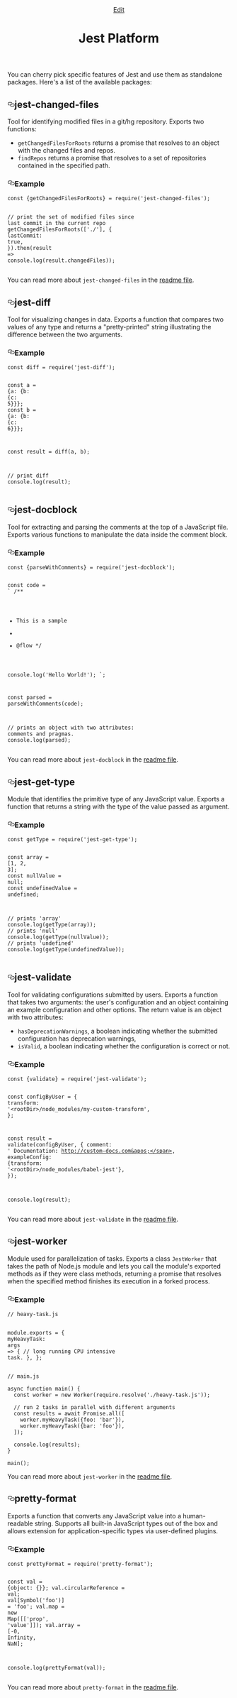 <header class="postHeader"><a class="edit-page-link button" href="https://github.com/facebook/jest/edit/master/docs/JestPlatform.md" target="_blank" rel="noreferrer noopener">Edit</a><h1 id="__docusaurus" class="postHeaderTitle">Jest Platform</h1></header><article><div><span><p>You can cherry pick specific features of Jest and use them as standalone packages. Here&apos;s a list of the available packages:</p>
<h2><a class="anchor" aria-hidden="true" id="jest-changed-files"></a><a href="#jest-changed-files" aria-hidden="true" class="hash-link"><svg class="hash-link-icon" aria-hidden="true" height="16" version="1.1" viewBox="0 0 16 16" width="16"><path fill-rule="evenodd" d="M4 9h1v1H4c-1.5 0-3-1.69-3-3.5S2.55 3 4 3h4c1.45 0 3 1.69 3 3.5 0 1.41-.91 2.72-2 3.25V8.59c.58-.45 1-1.27 1-2.09C10 5.22 8.98 4 8 4H4c-.98 0-2 1.22-2 2.5S3 9 4 9zm9-3h-1v1h1c1 0 2 1.22 2 2.5S13.98 12 13 12H9c-.98 0-2-1.22-2-2.5 0-.83.42-1.64 1-2.09V6.25c-1.09.53-2 1.84-2 3.25C6 11.31 7.55 13 9 13h4c1.45 0 3-1.69 3-3.5S14.5 6 13 6z"/></svg></a>jest-changed-files</h2>
<p>Tool for identifying modified files in a git/hg repository. Exports two functions:</p>
<ul>
<li><code>getChangedFilesForRoots</code> returns a promise that resolves to an object with the changed files and repos.</li>
<li><code>findRepos</code> returns a promise that resolves to a set of repositories contained in the specified path.</li>
</ul>
<h3><a class="anchor" aria-hidden="true" id="example"></a><a href="#example" aria-hidden="true" class="hash-link"><svg class="hash-link-icon" aria-hidden="true" height="16" version="1.1" viewBox="0 0 16 16" width="16"><path fill-rule="evenodd" d="M4 9h1v1H4c-1.5 0-3-1.69-3-3.5S2.55 3 4 3h4c1.45 0 3 1.69 3 3.5 0 1.41-.91 2.72-2 3.25V8.59c.58-.45 1-1.27 1-2.09C10 5.22 8.98 4 8 4H4c-.98 0-2 1.22-2 2.5S3 9 4 9zm9-3h-1v1h1c1 0 2 1.22 2 2.5S13.98 12 13 12H9c-.98 0-2-1.22-2-2.5 0-.83.42-1.64 1-2.09V6.25c-1.09.53-2 1.84-2 3.25C6 11.31 7.55 13 9 13h4c1.45 0 3-1.69 3-3.5S14.5 6 13 6z"/></svg></a>Example</h3>
<pre><code class="hljs css language-javascript"><span class="hljs-keyword">const</span> {getChangedFilesForRoots} = <span class="hljs-built_in">require</span>(<span class="hljs-string">&apos;jest-changed-files&apos;</span>);

<span class="hljs-comment">// print the set of modified files since last commit in the current repo</span>
getChangedFilesForRoots([<span class="hljs-string">&apos;./&apos;</span>], {
<span class="hljs-attr">lastCommit</span>: <span class="hljs-literal">true</span>,
}).then(<span class="hljs-function"><span class="hljs-params">result</span> =&gt;</span> <span class="hljs-built_in">console</span>.log(result.changedFiles));
</code></pre>

<p>You can read more about <code>jest-changed-files</code> in the <a href="https://github.com/facebook/jest/blob/master/packages/jest-changed-files/README.md">readme file</a>.</p>
<h2><a class="anchor" aria-hidden="true" id="jest-diff"></a><a href="#jest-diff" aria-hidden="true" class="hash-link"><svg class="hash-link-icon" aria-hidden="true" height="16" version="1.1" viewBox="0 0 16 16" width="16"><path fill-rule="evenodd" d="M4 9h1v1H4c-1.5 0-3-1.69-3-3.5S2.55 3 4 3h4c1.45 0 3 1.69 3 3.5 0 1.41-.91 2.72-2 3.25V8.59c.58-.45 1-1.27 1-2.09C10 5.22 8.98 4 8 4H4c-.98 0-2 1.22-2 2.5S3 9 4 9zm9-3h-1v1h1c1 0 2 1.22 2 2.5S13.98 12 13 12H9c-.98 0-2-1.22-2-2.5 0-.83.42-1.64 1-2.09V6.25c-1.09.53-2 1.84-2 3.25C6 11.31 7.55 13 9 13h4c1.45 0 3-1.69 3-3.5S14.5 6 13 6z"/></svg></a>jest-diff</h2>
<p>Tool for visualizing changes in data. Exports a function that compares two values of any type and returns a &quot;pretty-printed&quot; string illustrating the difference between the two arguments.</p>
<h3><a class="anchor" aria-hidden="true" id="example-1"></a><a href="#example-1" aria-hidden="true" class="hash-link"><svg class="hash-link-icon" aria-hidden="true" height="16" version="1.1" viewBox="0 0 16 16" width="16"><path fill-rule="evenodd" d="M4 9h1v1H4c-1.5 0-3-1.69-3-3.5S2.55 3 4 3h4c1.45 0 3 1.69 3 3.5 0 1.41-.91 2.72-2 3.25V8.59c.58-.45 1-1.27 1-2.09C10 5.22 8.98 4 8 4H4c-.98 0-2 1.22-2 2.5S3 9 4 9zm9-3h-1v1h1c1 0 2 1.22 2 2.5S13.98 12 13 12H9c-.98 0-2-1.22-2-2.5 0-.83.42-1.64 1-2.09V6.25c-1.09.53-2 1.84-2 3.25C6 11.31 7.55 13 9 13h4c1.45 0 3-1.69 3-3.5S14.5 6 13 6z"/></svg></a>Example</h3>
<pre><code class="hljs css language-javascript"><span class="hljs-keyword">const</span> diff = <span class="hljs-built_in">require</span>(<span class="hljs-string">&apos;jest-diff&apos;</span>);

<span class="hljs-keyword">const</span> a = {<span class="hljs-attr">a</span>: {<span class="hljs-attr">b</span>: {<span class="hljs-attr">c</span>: <span class="hljs-number">5</span>}}};
<span class="hljs-keyword">const</span> b = {<span class="hljs-attr">a</span>: {<span class="hljs-attr">b</span>: {<span class="hljs-attr">c</span>: <span class="hljs-number">6</span>}}};

<span class="hljs-keyword">const</span> result = diff(a, b);

<span class="hljs-comment">// print diff</span>
<span class="hljs-built_in">console</span>.log(result);
</code></pre>

<h2><a class="anchor" aria-hidden="true" id="jest-docblock"></a><a href="#jest-docblock" aria-hidden="true" class="hash-link"><svg class="hash-link-icon" aria-hidden="true" height="16" version="1.1" viewBox="0 0 16 16" width="16"><path fill-rule="evenodd" d="M4 9h1v1H4c-1.5 0-3-1.69-3-3.5S2.55 3 4 3h4c1.45 0 3 1.69 3 3.5 0 1.41-.91 2.72-2 3.25V8.59c.58-.45 1-1.27 1-2.09C10 5.22 8.98 4 8 4H4c-.98 0-2 1.22-2 2.5S3 9 4 9zm9-3h-1v1h1c1 0 2 1.22 2 2.5S13.98 12 13 12H9c-.98 0-2-1.22-2-2.5 0-.83.42-1.64 1-2.09V6.25c-1.09.53-2 1.84-2 3.25C6 11.31 7.55 13 9 13h4c1.45 0 3-1.69 3-3.5S14.5 6 13 6z"/></svg></a>jest-docblock</h2>
<p>Tool for extracting and parsing the comments at the top of a JavaScript file. Exports various functions to manipulate the data inside the comment block.</p>
<h3><a class="anchor" aria-hidden="true" id="example-2"></a><a href="#example-2" aria-hidden="true" class="hash-link"><svg class="hash-link-icon" aria-hidden="true" height="16" version="1.1" viewBox="0 0 16 16" width="16"><path fill-rule="evenodd" d="M4 9h1v1H4c-1.5 0-3-1.69-3-3.5S2.55 3 4 3h4c1.45 0 3 1.69 3 3.5 0 1.41-.91 2.72-2 3.25V8.59c.58-.45 1-1.27 1-2.09C10 5.22 8.98 4 8 4H4c-.98 0-2 1.22-2 2.5S3 9 4 9zm9-3h-1v1h1c1 0 2 1.22 2 2.5S13.98 12 13 12H9c-.98 0-2-1.22-2-2.5 0-.83.42-1.64 1-2.09V6.25c-1.09.53-2 1.84-2 3.25C6 11.31 7.55 13 9 13h4c1.45 0 3-1.69 3-3.5S14.5 6 13 6z"/></svg></a>Example</h3>
<pre><code class="hljs css language-javascript"><span class="hljs-keyword">const</span> {parseWithComments} = <span class="hljs-built_in">require</span>(<span class="hljs-string">&apos;jest-docblock&apos;</span>);

<span class="hljs-keyword">const</span> code = <span class="hljs-string">`
/\*\*

- This is a sample
-
- @flow
  \*/

console.log(&apos;Hello World!&apos;);
`</span>;

<span class="hljs-keyword">const</span> parsed = parseWithComments(code);

<span class="hljs-comment">// prints an object with two attributes: comments and pragmas.</span>
<span class="hljs-built_in">console</span>.log(parsed);
</code></pre>

<p>You can read more about <code>jest-docblock</code> in the <a href="https://github.com/facebook/jest/blob/master/packages/jest-docblock/README.md">readme file</a>.</p>
<h2><a class="anchor" aria-hidden="true" id="jest-get-type"></a><a href="#jest-get-type" aria-hidden="true" class="hash-link"><svg class="hash-link-icon" aria-hidden="true" height="16" version="1.1" viewBox="0 0 16 16" width="16"><path fill-rule="evenodd" d="M4 9h1v1H4c-1.5 0-3-1.69-3-3.5S2.55 3 4 3h4c1.45 0 3 1.69 3 3.5 0 1.41-.91 2.72-2 3.25V8.59c.58-.45 1-1.27 1-2.09C10 5.22 8.98 4 8 4H4c-.98 0-2 1.22-2 2.5S3 9 4 9zm9-3h-1v1h1c1 0 2 1.22 2 2.5S13.98 12 13 12H9c-.98 0-2-1.22-2-2.5 0-.83.42-1.64 1-2.09V6.25c-1.09.53-2 1.84-2 3.25C6 11.31 7.55 13 9 13h4c1.45 0 3-1.69 3-3.5S14.5 6 13 6z"/></svg></a>jest-get-type</h2>
<p>Module that identifies the primitive type of any JavaScript value. Exports a function that returns a string with the type of the value passed as argument.</p>
<h3><a class="anchor" aria-hidden="true" id="example-3"></a><a href="#example-3" aria-hidden="true" class="hash-link"><svg class="hash-link-icon" aria-hidden="true" height="16" version="1.1" viewBox="0 0 16 16" width="16"><path fill-rule="evenodd" d="M4 9h1v1H4c-1.5 0-3-1.69-3-3.5S2.55 3 4 3h4c1.45 0 3 1.69 3 3.5 0 1.41-.91 2.72-2 3.25V8.59c.58-.45 1-1.27 1-2.09C10 5.22 8.98 4 8 4H4c-.98 0-2 1.22-2 2.5S3 9 4 9zm9-3h-1v1h1c1 0 2 1.22 2 2.5S13.98 12 13 12H9c-.98 0-2-1.22-2-2.5 0-.83.42-1.64 1-2.09V6.25c-1.09.53-2 1.84-2 3.25C6 11.31 7.55 13 9 13h4c1.45 0 3-1.69 3-3.5S14.5 6 13 6z"/></svg></a>Example</h3>
<pre><code class="hljs css language-javascript"><span class="hljs-keyword">const</span> getType = <span class="hljs-built_in">require</span>(<span class="hljs-string">&apos;jest-get-type&apos;</span>);

<span class="hljs-keyword">const</span> array = [<span class="hljs-number">1</span>, <span class="hljs-number">2</span>, <span class="hljs-number">3</span>];
<span class="hljs-keyword">const</span> nullValue = <span class="hljs-literal">null</span>;
<span class="hljs-keyword">const</span> undefinedValue = <span class="hljs-literal">undefined</span>;

<span class="hljs-comment">// prints &apos;array&apos;</span>
<span class="hljs-built_in">console</span>.log(getType(array));
<span class="hljs-comment">// prints &apos;null&apos;</span>
<span class="hljs-built_in">console</span>.log(getType(nullValue));
<span class="hljs-comment">// prints &apos;undefined&apos;</span>
<span class="hljs-built_in">console</span>.log(getType(undefinedValue));
</code></pre>

<h2><a class="anchor" aria-hidden="true" id="jest-validate"></a><a href="#jest-validate" aria-hidden="true" class="hash-link"><svg class="hash-link-icon" aria-hidden="true" height="16" version="1.1" viewBox="0 0 16 16" width="16"><path fill-rule="evenodd" d="M4 9h1v1H4c-1.5 0-3-1.69-3-3.5S2.55 3 4 3h4c1.45 0 3 1.69 3 3.5 0 1.41-.91 2.72-2 3.25V8.59c.58-.45 1-1.27 1-2.09C10 5.22 8.98 4 8 4H4c-.98 0-2 1.22-2 2.5S3 9 4 9zm9-3h-1v1h1c1 0 2 1.22 2 2.5S13.98 12 13 12H9c-.98 0-2-1.22-2-2.5 0-.83.42-1.64 1-2.09V6.25c-1.09.53-2 1.84-2 3.25C6 11.31 7.55 13 9 13h4c1.45 0 3-1.69 3-3.5S14.5 6 13 6z"/></svg></a>jest-validate</h2>
<p>Tool for validating configurations submitted by users. Exports a function that takes two arguments: the user&apos;s configuration and an object containing an example configuration and other options. The return value is an object with two attributes:</p>
<ul>
<li><code>hasDeprecationWarnings</code>, a boolean indicating whether the submitted configuration has deprecation warnings,</li>
<li><code>isValid</code>, a boolean indicating whether the configuration is correct or not.</li>
</ul>
<h3><a class="anchor" aria-hidden="true" id="example-4"></a><a href="#example-4" aria-hidden="true" class="hash-link"><svg class="hash-link-icon" aria-hidden="true" height="16" version="1.1" viewBox="0 0 16 16" width="16"><path fill-rule="evenodd" d="M4 9h1v1H4c-1.5 0-3-1.69-3-3.5S2.55 3 4 3h4c1.45 0 3 1.69 3 3.5 0 1.41-.91 2.72-2 3.25V8.59c.58-.45 1-1.27 1-2.09C10 5.22 8.98 4 8 4H4c-.98 0-2 1.22-2 2.5S3 9 4 9zm9-3h-1v1h1c1 0 2 1.22 2 2.5S13.98 12 13 12H9c-.98 0-2-1.22-2-2.5 0-.83.42-1.64 1-2.09V6.25c-1.09.53-2 1.84-2 3.25C6 11.31 7.55 13 9 13h4c1.45 0 3-1.69 3-3.5S14.5 6 13 6z"/></svg></a>Example</h3>
<pre><code class="hljs css language-javascript"><span class="hljs-keyword">const</span> {validate} = <span class="hljs-built_in">require</span>(<span class="hljs-string">&apos;jest-validate&apos;</span>);

<span class="hljs-keyword">const</span> configByUser = {
<span class="hljs-attr">transform</span>: <span class="hljs-string">&apos;&lt;rootDir&gt;/node_modules/my-custom-transform&apos;</span>,
};

<span class="hljs-keyword">const</span> result = validate(configByUser, {
<span class="hljs-attr">comment</span>: <span class="hljs-string">&apos; Documentation: http://custom-docs.com&apos;</span>,
<span class="hljs-attr">exampleConfig</span>: {<span class="hljs-attr">transform</span>: <span class="hljs-string">&apos;&lt;rootDir&gt;/node_modules/babel-jest&apos;</span>},
});

<span class="hljs-built_in">console</span>.log(result);
</code></pre>

<p>You can read more about <code>jest-validate</code> in the <a href="https://github.com/facebook/jest/blob/master/packages/jest-validate/README.md">readme file</a>.</p>
<h2><a class="anchor" aria-hidden="true" id="jest-worker"></a><a href="#jest-worker" aria-hidden="true" class="hash-link"><svg class="hash-link-icon" aria-hidden="true" height="16" version="1.1" viewBox="0 0 16 16" width="16"><path fill-rule="evenodd" d="M4 9h1v1H4c-1.5 0-3-1.69-3-3.5S2.55 3 4 3h4c1.45 0 3 1.69 3 3.5 0 1.41-.91 2.72-2 3.25V8.59c.58-.45 1-1.27 1-2.09C10 5.22 8.98 4 8 4H4c-.98 0-2 1.22-2 2.5S3 9 4 9zm9-3h-1v1h1c1 0 2 1.22 2 2.5S13.98 12 13 12H9c-.98 0-2-1.22-2-2.5 0-.83.42-1.64 1-2.09V6.25c-1.09.53-2 1.84-2 3.25C6 11.31 7.55 13 9 13h4c1.45 0 3-1.69 3-3.5S14.5 6 13 6z"/></svg></a>jest-worker</h2>
<p>Module used for parallelization of tasks. Exports a class <code>JestWorker</code> that takes the path of Node.js module and lets you call the module&apos;s exported methods as if they were class methods, returning a promise that resolves when the specified method finishes its execution in a forked process.</p>
<h3><a class="anchor" aria-hidden="true" id="example-5"></a><a href="#example-5" aria-hidden="true" class="hash-link"><svg class="hash-link-icon" aria-hidden="true" height="16" version="1.1" viewBox="0 0 16 16" width="16"><path fill-rule="evenodd" d="M4 9h1v1H4c-1.5 0-3-1.69-3-3.5S2.55 3 4 3h4c1.45 0 3 1.69 3 3.5 0 1.41-.91 2.72-2 3.25V8.59c.58-.45 1-1.27 1-2.09C10 5.22 8.98 4 8 4H4c-.98 0-2 1.22-2 2.5S3 9 4 9zm9-3h-1v1h1c1 0 2 1.22 2 2.5S13.98 12 13 12H9c-.98 0-2-1.22-2-2.5 0-.83.42-1.64 1-2.09V6.25c-1.09.53-2 1.84-2 3.25C6 11.31 7.55 13 9 13h4c1.45 0 3-1.69 3-3.5S14.5 6 13 6z"/></svg></a>Example</h3>
<pre><code class="hljs css language-javascript"><span class="hljs-comment">// heavy-task.js</span>

<span class="hljs-built_in">module</span>.exports = {
<span class="hljs-attr">myHeavyTask</span>: <span class="hljs-function"><span class="hljs-params">args</span> =&gt;</span> {
<span class="hljs-comment">// long running CPU intensive task.</span>
},
};
</code></pre>

<pre><code class="hljs css language-javascript"><span class="hljs-comment">// main.js</span>

<span class="hljs-keyword">async</span> <span class="hljs-function"><span class="hljs-keyword">function</span> <span class="hljs-title">main</span>(<span class="hljs-params"></span>) </span>{
  <span class="hljs-keyword">const</span> worker = <span class="hljs-keyword">new</span> Worker(<span class="hljs-built_in">require</span>.resolve(<span class="hljs-string">&apos;./heavy-task.js&apos;</span>));

  <span class="hljs-comment">// run 2 tasks in parallel with different arguments</span>
  <span class="hljs-keyword">const</span> results = <span class="hljs-keyword">await</span> <span class="hljs-built_in">Promise</span>.all([
    worker.myHeavyTask({<span class="hljs-attr">foo</span>: <span class="hljs-string">&apos;bar&apos;</span>}),
    worker.myHeavyTask({<span class="hljs-attr">bar</span>: <span class="hljs-string">&apos;foo&apos;</span>}),
  ]);

  <span class="hljs-built_in">console</span>.log(results);
}

main();
</code></pre>
<p>You can read more about <code>jest-worker</code> in the <a href="https://github.com/facebook/jest/blob/master/packages/jest-worker/README.md">readme file</a>.</p>
<h2><a class="anchor" aria-hidden="true" id="pretty-format"></a><a href="#pretty-format" aria-hidden="true" class="hash-link"><svg class="hash-link-icon" aria-hidden="true" height="16" version="1.1" viewBox="0 0 16 16" width="16"><path fill-rule="evenodd" d="M4 9h1v1H4c-1.5 0-3-1.69-3-3.5S2.55 3 4 3h4c1.45 0 3 1.69 3 3.5 0 1.41-.91 2.72-2 3.25V8.59c.58-.45 1-1.27 1-2.09C10 5.22 8.98 4 8 4H4c-.98 0-2 1.22-2 2.5S3 9 4 9zm9-3h-1v1h1c1 0 2 1.22 2 2.5S13.98 12 13 12H9c-.98 0-2-1.22-2-2.5 0-.83.42-1.64 1-2.09V6.25c-1.09.53-2 1.84-2 3.25C6 11.31 7.55 13 9 13h4c1.45 0 3-1.69 3-3.5S14.5 6 13 6z"/></svg></a>pretty-format</h2>
<p>Exports a function that converts any JavaScript value into a human-readable string. Supports all built-in JavaScript types out of the box and allows extension for application-specific types via user-defined plugins.</p>
<h3><a class="anchor" aria-hidden="true" id="example-6"></a><a href="#example-6" aria-hidden="true" class="hash-link"><svg class="hash-link-icon" aria-hidden="true" height="16" version="1.1" viewBox="0 0 16 16" width="16"><path fill-rule="evenodd" d="M4 9h1v1H4c-1.5 0-3-1.69-3-3.5S2.55 3 4 3h4c1.45 0 3 1.69 3 3.5 0 1.41-.91 2.72-2 3.25V8.59c.58-.45 1-1.27 1-2.09C10 5.22 8.98 4 8 4H4c-.98 0-2 1.22-2 2.5S3 9 4 9zm9-3h-1v1h1c1 0 2 1.22 2 2.5S13.98 12 13 12H9c-.98 0-2-1.22-2-2.5 0-.83.42-1.64 1-2.09V6.25c-1.09.53-2 1.84-2 3.25C6 11.31 7.55 13 9 13h4c1.45 0 3-1.69 3-3.5S14.5 6 13 6z"/></svg></a>Example</h3>
<pre><code class="hljs css language-javascript"><span class="hljs-keyword">const</span> prettyFormat = <span class="hljs-built_in">require</span>(<span class="hljs-string">&apos;pretty-format&apos;</span>);

<span class="hljs-keyword">const</span> val = {<span class="hljs-attr">object</span>: {}};
val.circularReference = val;
val[<span class="hljs-built_in">Symbol</span>(<span class="hljs-string">&apos;foo&apos;</span>)] = <span class="hljs-string">&apos;foo&apos;</span>;
val.map = <span class="hljs-keyword">new</span> <span class="hljs-built_in">Map</span>([[<span class="hljs-string">&apos;prop&apos;</span>, <span class="hljs-string">&apos;value&apos;</span>]]);
val.array = [<span class="hljs-number">-0</span>, <span class="hljs-literal">Infinity</span>, <span class="hljs-literal">NaN</span>];

<span class="hljs-built_in">console</span>.log(prettyFormat(val));
</code></pre>

<p>You can read more about <code>pretty-format</code> in the <a href="https://github.com/facebook/jest/blob/master/packages/pretty-format/README.md">readme file</a>.</p>
</span></div></article>
